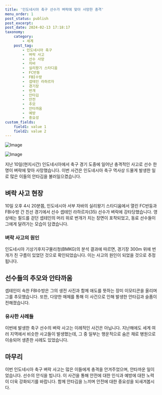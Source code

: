 ```yaml
---
title: '인도네시아 축구 선수가 벼락에 맞아 사망한 충격'
menu_order: 1
post_status: publish
post_excerpt: 
post_date: 2024-02-13 17:18:17
taxonomy:
    category:
        - 세계
    post_tag:
        - 인도네시아 축구
        -  벼락 사고
        -  선수 사망
        -  자바
        -  실리왕기 스타디움
        -  FC반둥
        -  FBI수방
        -  셉테인 라하르자
        -  경기장
        -  번개
        -  안타김
        -  안전
        -  추모
        -  안타까움
        -  예방
        -  중요성
custom_fields:
    field1: value 1
    field2: value 2
---
```


![Image](https://imgnews.pstatic.net/image/031/2024/02/13/0000812198_001_20240213141001115.jpg?type=w647)

![Image](https://imgnews.pstatic.net/image/031/2024/02/13/0000812198_002_20240213141001136.jpg?type=w647)

지난 10일(현지시간) 인도네시아에서 축구 경기 도중에 일어난 충격적인 사고로 선수 한 명이 벼락에 맞아 사망했습니다. 이번 사건은 인도네시아 축구 역사상 드물게 발생한 일로 많은 이들의 안타김을 불러일으켰습니다.
## 벼락 사고 현장
10일 오후 4시 20분쯤, 인도네시아 서부 자바의 실리왕기 스타디움에서 열린 FC반둥과 FBI수방 간 친선 경기에서 선수 셉테인 라하르자(35) 선수가 벼락에 강타당했습니다. 영상에는 필드를 걷던 셉테인의 머리 위로 번개가 치는 장면이 포착되었고, 동료 선수들이 그에게 달려가는 모습이 담겼습니다.
### 벼락 사고의 원인
인도네시아 기상기후지구물리청(BMKG)의 분석 결과에 따르면, 경기장 300m 위에 번개가 친 구름이 있었던 것으로 확인되었습니다. 이는 사고의 원인이 되었을 것으로 추정됩니다.
## 선수들의 추모와 안타까움
셉테인이 속한 FBI수방은 그의 생전 사진과 함께 애도를 뜻하는 장미 이모티콘을 올리며 그를 추모했습니다. 또한, 다양한 매체를 통해 이 사건으로 인해 발생한 안타김과 슬픔이 전해졌습니다.
### 유사한 사례들
이번에 발생한 축구 선수의 벼락 사고는 이례적인 사건은 아닙니다. 지난해에도 세계 여러 지역에서 비슷한 사고들이 발생했는데, 그 중 일부는 행운적으로 숨은 채로 병원으로 이송되어 생존한 사례도 있었습니다.
## 마무리
이번 인도네시아 축구 벼락 사고는 많은 이들에게 충격을 안겨주었으며, 안타까운 일이었습니다. 선수의 안식을 빕니다. 이 사건을 통해 안전에 대한 인식과 예방에 대한 노력이 더욱 강화되기를 바랍니다. 함께 안타김을 느끼며 안전에 대한 중요성을 되새겨봅시다.
